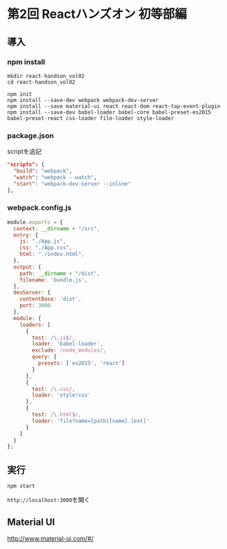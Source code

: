 # 第2回 Reactハンズオン 初等部編

## 導入

### npm install

```
mkdir react-handson_vol02
cd react-handson_vol02
```


```
npm init
npm install --save-dev webpack webpack-dev-server
npm install --save material-ui react react-dom react-tap-event-plugin
npm install --save-dev babel-loader babel-core babel-preset-es2015 babel-preset-react css-loader file-loader style-loader
```

### package.json

scriptを追記
　
```json
"scripts": {
  "build": "webpack",
  "watch": "webpack --watch",
  "start": "webpack-dev-server --inline"
},
```

### webpack.config.js

```js
module.exports = {
  context: __dirname + "/src",
  entry: {
    js: "./App.js",
    css: "./App.css",
    html: "./index.html",
  },
  output: {
    path: __dirname + "/dist",
    filename: 'bundle.js',
  },
  devServer: {
    contentBase: 'dist',
    port: 3000
  },
  module: {
    loaders: [
      {
        test: /\.js$/,
        loader: 'babel-loader',
        exclude: /node_modules/,
        query: {
          presets: ['es2015', 'react']
        }
      },
      {
        test: /\.css/,
        loader: 'style!css'
      },
      {
        test: /\.html$/,
        loader: 'file?name=[path][name].[ext]'
      }
    ]
  }
};
```

## 実行

```
npm start
```

`http://localhost:3000`を開く

## Material UI
http://www.material-ui.com/#/
